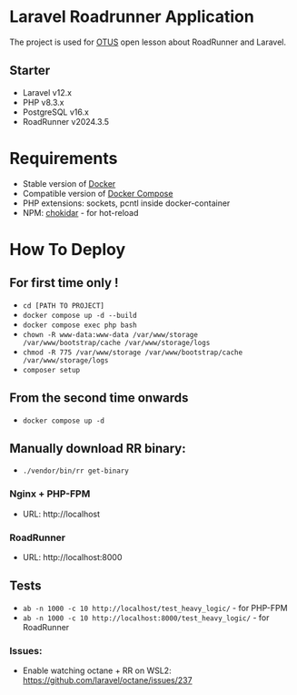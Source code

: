 # Laravel Roadrunner Application

The project is used for [OTUS](https://otus.ru/) open lesson about RoadRunner and Laravel.

## Starter

- Laravel v12.x
- PHP v8.3.x
- PostgreSQL v16.x
- RoadRunner v2024.3.5

# Requirements
- Stable version of [Docker](https://docs.docker.com/engine/install/)
- Compatible version of [Docker Compose](https://docs.docker.com/compose/install/#install-compose)
- PHP extensions: sockets, pcntl inside docker-container
- NPM: [chokidar](https://www.npmjs.com/package/chokidar) - for hot-reload

# How To Deploy

## For first time only !
- `cd [PATH TO PROJECT]`
- `docker compose up -d --build`
- `docker compose exec php bash`
- `chown -R www-data:www-data /var/www/storage /var/www/bootstrap/cache /var/www/storage/logs`
- `chmod -R 775 /var/www/storage /var/www/bootstrap/cache /var/www/storage/logs`
- `composer setup`

## From the second time onwards
- `docker compose up -d`

## Manually download RR binary:

- `./vendor/bin/rr get-binary`

### Nginx + PHP-FPM
- URL: http://localhost

### RoadRunner

- URL: http://localhost:8000

## Tests

- `ab -n 1000 -c 10 http://localhost/test_heavy_logic/` - for PHP-FPM
- `ab -n 1000 -c 10 http://localhost:8000/test_heavy_logic/` - for RoadRunner

### Issues:

- Enable watching octane + RR on WSL2: https://github.com/laravel/octane/issues/237
